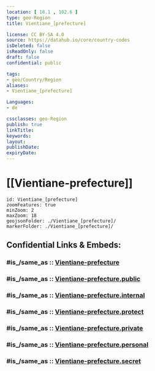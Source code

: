 ```yaml
---
location: [ 18.1 , 102.6 ] 
type: geo-Region
title: Vientiane_[prefecture] 

license: CC BY-SA 4.0
source: https://datahub.io/core/country-codes
isDeleted: false
isReadOnly: false
draft: false
confidential: public

tags:
- geo/Country/Region
aliases:
- Vientiane_[prefecture] 

Languages:
- de

cssclasses: geo-Region
publish: true
linkTitle: 
keywords: 
layout: 
publishDate: 
expiryDate: 
---
```


# [[Vientiane-prefecture]] 

```leaflet
id: Vientiane_[prefecture] 
zoomFeatures: true 
minZoom: 2 
maxZoom: 18
geojsonFolder: ./Vientiane_[prefecture]/
markerFolder: ./Vientiane_[prefecture]/
```


## Confidential Links & Embeds: 

### #is_/same_as :: [Vientiane-prefecture](/_Standards/Earth/Continent/Asia/Asia~South~East/Laos/Provinces~Laos/Vientiane-prefecture.md) 

### #is_/same_as :: [Vientiane-prefecture.public](/_public/Earth/Continent/Asia/Asia~South~East/Laos/Provinces~Laos/Vientiane-prefecture.public.md) 

### #is_/same_as :: [Vientiane-prefecture.internal](/_internal/Earth/Continent/Asia/Asia~South~East/Laos/Provinces~Laos/Vientiane-prefecture.internal.md) 

### #is_/same_as :: [Vientiane-prefecture.protect](/_protect/Earth/Continent/Asia/Asia~South~East/Laos/Provinces~Laos/Vientiane-prefecture.protect.md) 

### #is_/same_as :: [Vientiane-prefecture.private](/_private/Earth/Continent/Asia/Asia~South~East/Laos/Provinces~Laos/Vientiane-prefecture.private.md) 

### #is_/same_as :: [Vientiane-prefecture.personal](/_personal/Earth/Continent/Asia/Asia~South~East/Laos/Provinces~Laos/Vientiane-prefecture.personal.md) 

### #is_/same_as :: [Vientiane-prefecture.secret](/_secret/Earth/Continent/Asia/Asia~South~East/Laos/Provinces~Laos/Vientiane-prefecture.secret.md)

